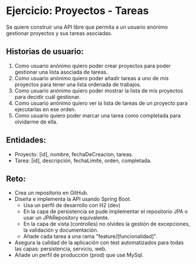 # Ejercicio: Proyectos - Tareas

Se quiere construir una API libre que permita a un usuario anónimo gestionar proyectos y sus tareas asociadas.

## Historias de usuario:
1. Como usuario anónimo quiero poder crear proyectos para poder gestionar una lista asociada de tareas.
2. Como usuario anónimo quiero poder añadir tareas a uno de mis proyectos para tener una lista ordenada de trabajos.
3. Como usuario anónimo quiero poder mostrar la lista de mis proyectos para decidir cuál gestionar.
4. Como usuario anónimo quiero ver la lista de tareas de un proyecto para ejecutarlas en ese orden.
5. Como usuario quiero poder marcar una tarea como completada para olvidarme de ella.

## Entidades:
- Proyecto: [id], nombre, fechaDeCreacion, tareas.
- Tarea: [id], descripción, fechaLimite, orden, completada.

## Reto:
- Crea un repositorio en GitHub.
- Diseña e implementa la API usando Spring Boot.
	- Usa un perfil de desarrollo con H2 (dev)
	- En la capa de persistencia se pude implementar el repositorio JPA o usar un JPARepository equivalente.
	- En la capa de vista (controlles) no olvides la gestión de excepciones, la validación y documentación.
	- Añade cada tarea a una rama "feature/[funcionalidad]".
- Asegura la calidad de la aplicación con test automatizados para todas las capas: persistencia, servicio, web.
- Añade un perfil de producción (prod) que use MySql.